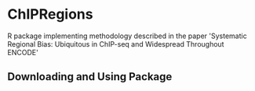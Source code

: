 # ChIPRegions
R package implementing methodology described in the paper 'Systematic Regional Bias: Ubiquitous in ChIP-seq and Widespread Throughout ENCODE'

## Downloading and Using Package

